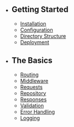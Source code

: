 - ## Getting Started
  - [Installation](/docs/{{version}}/installation)
  - [Configuration](/docs/{{version}}/configuration)
  - [Directory Structure](/docs/{{version}}/structure)
  - [Deployment](/docs/{{version}}/deployment)
- ## The Basics
  - [Routing](/docs/{{version}}/routing)
  - [Middleware](/docs/{{version}}/middleware)
  - [Requests](/docs/{{version}}/requests)
  - [Repository](/docs/{{version}}/repository)
  - [Responses](/docs/{{version}}/responses)
  - [Validation](/docs/{{version}}/validation)
  - [Error Handling](/docs/{{version}}/errors)
  - [Logging](/docs/{{version}}/logging)